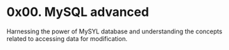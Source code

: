 # 0x00. MySQL advanced
Harnessing the power of MySYL database and understanding the concepts related to accessing data for modification.